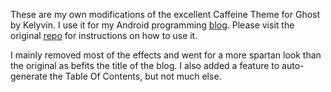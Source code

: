 These are my own modifications of the excellent Caffeine Theme for Ghost by Kelyvin. I use it for my Android programming [blog](http://zenandroid.io). Please visit the original [repo](https://github.com/kelyvin/caffeine-theme) for instructions on how to use it.

I mainly removed most of the effects and went for a more spartan look than the original as befits the title of the blog. I also added a feature to auto-generate the Table Of Contents, but not much else.

